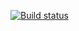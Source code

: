[![Build status](https://ci.appveyor.com/api/projects/status/im5m4eqfmmhdupgo?svg=true)](https://ci.appveyor.com/project/YanaVtkvsk/postman-echo)

